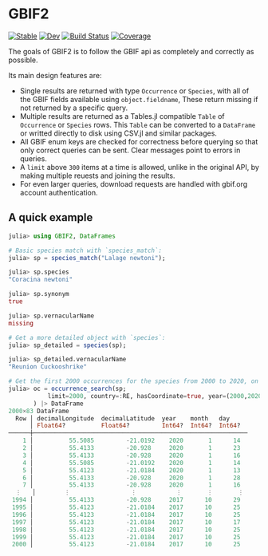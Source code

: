 # GBIF2

[![Stable](https://img.shields.io/badge/docs-stable-blue.svg)](https://stable.ecojulia.org/GBIF2.jl/)
[![Dev](https://img.shields.io/badge/docs-dev-blue.svg)](https://docs.ecojulia.org/GBIF2.jl/)
[![Build Status](https://github.com/EcoJulia/GBIF2.jl/actions/workflows/CI.yml/badge.svg?branch=main)](https://github.com/EcoJulia/GBIF2.jl/actions/workflows/CI.yml?query=branch%3Amain)
[![Coverage](https://codecov.io/gh/EcoJulia/GBIF2.jl/branch/main/graph/badge.svg)](https://codecov.io/gh/rafaqz/GBIF2.jl)

The goals of GBIF2 is to follow the GBIF api as completely and correctly as possible.

Its main design features are:

- Single results are returned with type `Occurrence` or `Species`,
   with all of the GBIF fields available using `object.fieldname`, 
   These return missing if not returned by a specific query.
- Multiple results are returned as a Tables.jl compatible `Table` of `Occurrence` or `Species` rows. 
    This `Table` can be converted to a `DataFrame` or writted directly to disk using CSV.jl and similar packages.
- All GBIF enum keys are checked for correctness before querying so that only correct queries can be sent. 
    Clear messages point to errors in queries.
- A `limit` above `300` items at a time is allowed, unlike in the original API, by making
    multiple reuests and joining the results.
- For even larger queries, download requests are handled with gbif.org account authentication.

## A quick example

```julia
julia> using GBIF2, DataFrames

# Basic species match with `species_match`:
julia> sp = species_match("Lalage newtoni");

julia> sp.species
"Coracina newtoni"

julia> sp.synonym
true

julia> sp.vernacularName
missing

# Get a more detailed object with `species`:
julia> sp_detailed = species(sp);

julia> sp_detailed.vernacularName
"Reunion Cuckooshrike"

# Get the first 2000 occurrences for the species from 2000 to 2020, on reunion:
julia> oc = occurrence_search(sp;
           limit=2000, country=:RE, hasCoordinate=true, year=(2000,2020)
       ) |> DataFrame
2000×83 DataFrame
  Row │ decimalLongitude  decimalLatitude  year    month   day
      │ Float64?          Float64?         Int64?  Int64?  Int64?
──────┼────────────────────────────────────────────────────────────
    1 │          55.5085         -21.0192    2020       1      14
    2 │          55.4133         -20.928     2020       1      23
    3 │          55.4133         -20.928     2020       1      16
    4 │          55.5085         -21.0192    2020       1      14
    5 │          55.4123         -21.0184    2020       1      13
    6 │          55.4133         -20.928     2020       1      28
    7 │          55.4133         -20.928     2020       1      16
  ⋮   │        ⋮                 ⋮           ⋮       ⋮       ⋮
 1994 │          55.4133         -20.928     2017      10      29
 1995 │          55.4123         -21.0184    2017      10      25
 1996 │          55.4123         -21.0184    2017      10      25
 1997 │          55.4123         -21.0184    2017      10      17
 1998 │          55.4123         -21.0184    2017      10      25
 1999 │          55.4123         -21.0184    2017      10      25
 2000 │          55.4123         -21.0184    2017      10      25
```

